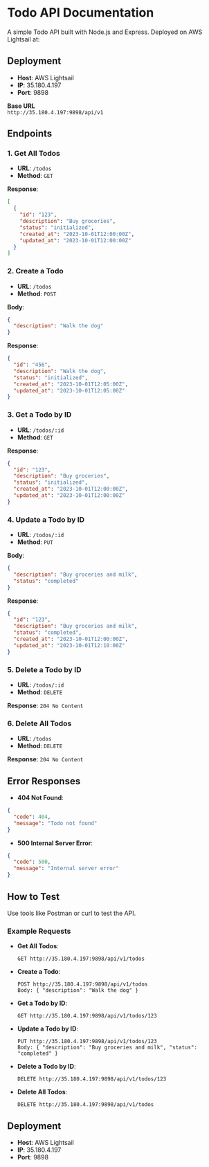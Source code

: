 
# Todo API Documentation


A simple Todo API built with Node.js and Express. Deployed on AWS Lightsail at:
## Deployment
- **Host**: AWS Lightsail
- **IP**: 35.180.4.197
- **Port**: 9898

**Base URL**  
`http://35.180.4.197:9898/api/v1`

## Endpoints

### 1. Get All Todos
- **URL**: `/todos`
- **Method**: `GET`

**Response**:
```json
[
  {
    "id": "123",
    "description": "Buy groceries",
    "status": "initialized",
    "created_at": "2023-10-01T12:00:00Z",
    "updated_at": "2023-10-01T12:00:00Z"
  }
]
```

### 2. Create a Todo
- **URL**: `/todos`
- **Method**: `POST`

**Body**:
```json
{
  "description": "Walk the dog"
}
```

**Response**:
```json
{
  "id": "456",
  "description": "Walk the dog",
  "status": "initialized",
  "created_at": "2023-10-01T12:05:00Z",
  "updated_at": "2023-10-01T12:05:00Z"
}
```

### 3. Get a Todo by ID
- **URL**: `/todos/:id`
- **Method**: `GET`

**Response**:
```json
{
  "id": "123",
  "description": "Buy groceries",
  "status": "initialized",
  "created_at": "2023-10-01T12:00:00Z",
  "updated_at": "2023-10-01T12:00:00Z"
}
```

### 4. Update a Todo by ID
- **URL**: `/todos/:id`
- **Method**: `PUT`

**Body**:
```json
{
  "description": "Buy groceries and milk",
  "status": "completed"
}
```

**Response**:
```json
{
  "id": "123",
  "description": "Buy groceries and milk",
  "status": "completed",
  "created_at": "2023-10-01T12:00:00Z",
  "updated_at": "2023-10-01T12:10:00Z"
}
```

### 5. Delete a Todo by ID
- **URL**: `/todos/:id`
- **Method**: `DELETE`

**Response**: `204 No Content`

### 6. Delete All Todos
- **URL**: `/todos`
- **Method**: `DELETE`

**Response**: `204 No Content`

## Error Responses

- **404 Not Found**:
```json
{
  "code": 404,
  "message": "Todo not found"
}
```

- **500 Internal Server Error**:
```json
{
  "code": 500,
  "message": "Internal server error"
}
```

## How to Test
Use tools like Postman or curl to test the API.

### Example Requests

- **Get All Todos**:
  ```http
  GET http://35.180.4.197:9898/api/v1/todos
  ```

- **Create a Todo**:
  ```http
  POST http://35.180.4.197:9898/api/v1/todos
  Body: { "description": "Walk the dog" }
  ```

- **Get a Todo by ID**:
  ```http
  GET http://35.180.4.197:9898/api/v1/todos/123
  ```

- **Update a Todo by ID**:
  ```http
  PUT http://35.180.4.197:9898/api/v1/todos/123
  Body: { "description": "Buy groceries and milk", "status": "completed" }
  ```

- **Delete a Todo by ID**:
  ```http
  DELETE http://35.180.4.197:9898/api/v1/todos/123
  ```

- **Delete All Todos**:
  ```http
  DELETE http://35.180.4.197:9898/api/v1/todos
  ```

## Deployment
- **Host**: AWS Lightsail
- **IP**: 35.180.4.197
- **Port**: 9898


